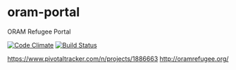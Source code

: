 # oram-portal
ORAM Refugee Portal

[![Code Climate](https://codeclimate.com/github/nhiquach/oram-portal/badges/gpa.svg)](https://codeclimate.com/github/nhiquach/oram-portal)
[![Build Status](https://travis-ci.org/nhiquach/oram-portal.svg?branch=master)](https://travis-ci.org/nhiquach/oram-portal)

https://www.pivotaltracker.com/n/projects/1886663
http://oramrefugee.org/
